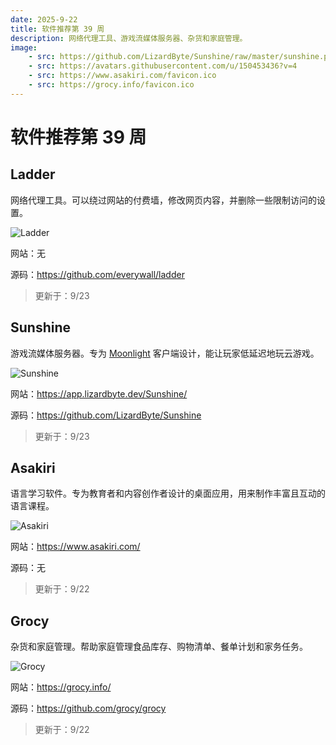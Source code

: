 ```yaml
---
date: 2025-9-22
title: 软件推荐第 39 周
description: 网络代理工具、游戏流媒体服务器、杂货和家庭管理。
image: 
    - src: https://github.com/LizardByte/Sunshine/raw/master/sunshine.png
    - src: https://avatars.githubusercontent.com/u/150453436?v=4
    - src: https://www.asakiri.com/favicon.ico
    - src: https://grocy.info/favicon.ico
---
```


# 软件推荐第 39 周

## Ladder <Badge type="warning" text="Web" />

网络代理工具。可以绕过网站的付费墙，修改网页内容，并删除一些限制访问的设置。

<Img src="/images/software/2025/39/ladder.webp" alt="Ladder" />

网站：无

源码：https://github.com/everywall/ladder

> 更新于：9/23

## Sunshine <Badge type="warning" text="Web" />

游戏流媒体服务器。专为 [Moonlight](https://moonlight-stream.org/) 客户端设计，能让玩家低延迟地玩云游戏。

<Img src="/images/software/2025/39/sunshine.webp" alt="Sunshine" />

网站：https://app.lizardbyte.dev/Sunshine/

源码：https://github.com/LizardByte/Sunshine

> 更新于：9/23

## Asakiri <Badge type="tip" text="桌面端" />

语言学习软件。专为教育者和内容创作者设计的桌面应用，用来制作丰富且互动的语言课程。

<Img src="/images/software/2025/39/asakiri.webp" alt="Asakiri" />

网站：https://www.asakiri.com/

源码：无

> 更新于：9/22

## Grocy <Badge type="info" text="移动端" /> <Badge type="tip" text="桌面端" /> <Badge type="danger" text="扩展程序" />

杂货和家庭管理。帮助家庭管理食品库存、购物清单、餐单计划和家务任务。

<Img src="/images/software/2025/39/grocy.webp" alt="Grocy" />

网站：https://grocy.info/

源码：https://github.com/grocy/grocy

> 更新于：9/22